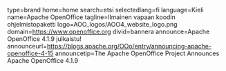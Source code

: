 type=brand
home=home
search=etsi
selectedlang=fi
language=Kieli
name=Apache OpenOffice
tagline=Ilmainen vapaan koodin ohjelmistopaketti
logo=AOO_logos/AOO4_website_logo.png
domain=https://www.openoffice.org
divid=bannera
announce=Apache OpenOffice 4.1.9 julkaistu!
announceurl=https://blogs.apache.org/OOo/entry/announcing-apache-openoffice-4-15
announcetip=The Apache OpenOffice Project Announces Apache OpenOffice 4.1.9
~~~~~~

